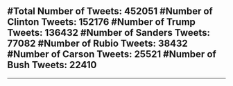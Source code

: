 #Total Number of Tweets: 452051 
#Number of Clinton Tweets: 152176
#Number of Trump Tweets: 136432
#Number of Sanders Tweets: 77082
#Number of Rubio Tweets: 38432
#Number of Carson Tweets: 25521
#Number of Bush Tweets: 22410
---
---
